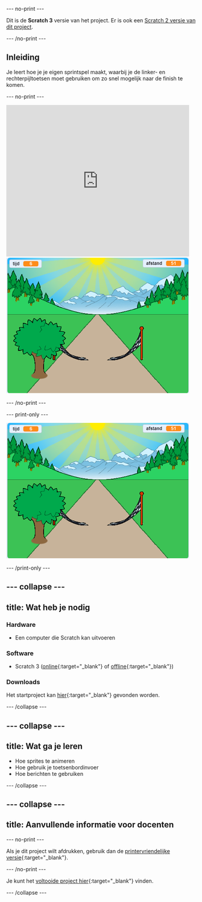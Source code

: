 --- no-print ---

Dit is de **Scratch 3** versie van het project. Er is ook een [Scratch 2 versie van dit project](https://projects.raspberrypi.org/nl-NL/projects/sprint-scratch2).

--- /no-print ---

## Inleiding

Je leert hoe je je eigen sprintspel maakt, waarbij je de linker- en rechterpijltoetsen moet gebruiken om zo snel mogelijk naar de finish te komen.

--- no-print ---

<div class="scratch-preview">
  <iframe allowtransparency="true" width="485" height="402" src="https://scratch.mit.edu/projects/embed/406225699/?autostart=false" frameborder="0" scrolling="no"></iframe>
  <img src="images/sprint-final.png">
</div>

--- /no-print ---

--- print-only ---

![voltooid project](images/sprint-final.png)

--- /print-only ---


--- collapse ---
---
title: Wat heb je nodig
---

### Hardware

+ Een computer die Scratch kan uitvoeren

### Software

+ Scratch 3 ([online](http://rpf.io/scratchon){:target="_blank"} of [offline](http://rpf.io/scratchoff){:target="_blank"})

### Downloads

Het startproject kan [hier](http://rpf.io/p/nl-NL/sprint-go){:target="_blank"} gevonden worden.

--- /collapse ---

--- collapse ---
---
title: Wat ga je leren
---

- Hoe sprites te animeren
- Hoe gebruik je toetsenbordinvoer
- Hoe berichten te gebruiken

--- /collapse ---

--- collapse ---
---
title: Aanvullende informatie voor docenten
---

--- no-print ---

Als je dit project wilt afdrukken, gebruik dan de [printervriendelijke versie](https://projects.raspberrypi.org/nl-NL/projects/sprint/print){:target="_blank"}.

--- /no-print ---

Je kunt het [voltooide project hier](http://rpf.io/p/nl-NL/sprint-get){:target="_blank"} vinden.

--- /collapse ---


